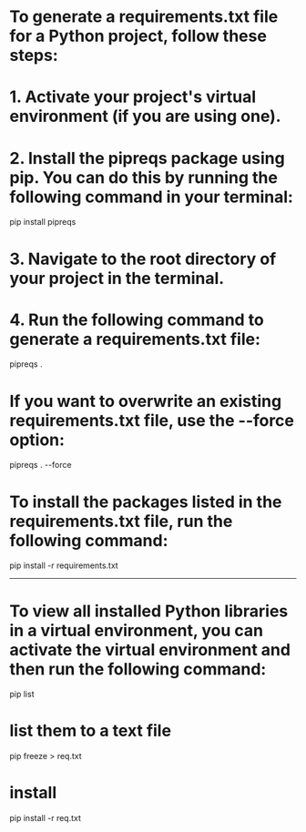 
# To generate a requirements.txt file for a Python project, follow these steps:

# 1. Activate your project's virtual environment (if you are using one).

# 2. Install the pipreqs package using pip. You can do this by running the following command in your terminal:
pip install pipreqs

# 3. Navigate to the root directory of your project in the terminal.

# 4. Run the following command to generate a requirements.txt file:
pipreqs .

# If you want to overwrite an existing requirements.txt file, use the --force option:
pipreqs . --force

# To install the packages listed in the requirements.txt file, run the following command:
pip install -r requirements.txt


-------------------------------------------------------------
# To view all installed Python libraries in a virtual environment, you can activate the virtual environment and then run the following command:
pip list

# list them to a text file
pip freeze > req.txt

# install 
pip install -r req.txt
